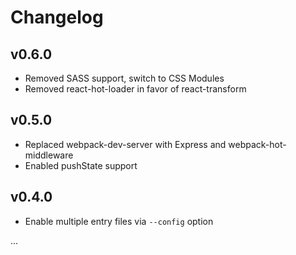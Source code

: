 # Changelog

## v0.6.0

- Removed SASS support, switch to CSS Modules
- Removed react-hot-loader in favor of react-transform

## v0.5.0

- Replaced webpack-dev-server with Express and webpack-hot-middleware
- Enabled pushState support

## v0.4.0

- Enable multiple entry files via `--config` option

...
